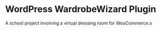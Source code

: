 # WordPress WardrobeWizard Plugin

A school project involving a virtual dressing room for WooCommerce.o

